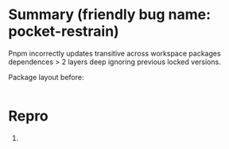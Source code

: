 # Summary (friendly bug name: pocket-restrain)

Pnpm incorrectly updates transitive across workspace packages dependences > 2
layers deep ignoring previous locked versions.

Package layout before:
```mermaid

```

# Repro

1. 

